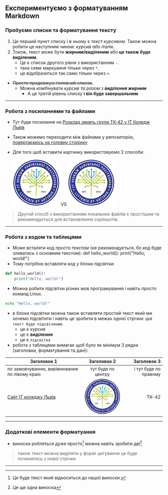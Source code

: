 ## Експериментуємо з форматуванням Markdown

### Пробуємо списки та форматування тексту
1. Це перший пункт списку і в ньому є _текст курсивом_. Також можна робити це наступним чином: *курсив або італік*.
1. Токож, текст може бути __жирним/виділеним__ або **це також буде виділеним**.
    - Це є список другого рівня з використанням `-`.
    * така семе маркуання тільки через `*`.
    + це відобразиться так само тільки через `+`.
- ~~Просто продовжую головний список~~.
    - Можна комбінувати _курсив та разом з **виділення жирним**_
        - А це третій рівень списку __і він буде завершальним__.

---

### Робота з посиланнями та файлами
- Тут буде посилання на [Розклад зянять групи ТК-42 у ІТ Коледж Львів](https://itcollege.lviv.ua/rozklad-1-sem-23-24/ "Переходимо по URL")
- Також можемо переходити між файлами у репозиторію, [повертаємось на головну сторінку](../README.md)
- Для того щоб вставити картинку використовуємо 2 способи:

    ![будь-який текст](https://github.com/BobasB/2023_tk42_oop/raw/main/init/pictures/logo-lit.jpg "Не забуваємо змінити blob на raw") VS ![будь-який текст](pictures/logo-lit.jpg "Переходимо локально до файлу")

> Другий спосіб з використанням локальних файлів є простішим та рекомендується для встановлення скріншотів.

---

### Робота з кодом та таблицями
+ Може всталяти код просто текстом (не рекомендується, бо код буде зливатись з основним текстом):
    def hello_world():
        print("Hello, world!")
+ Тому потрібно вставляти код у блоки підсвітки:
```python
def hello_world():
    print("Hello, world!")
```
+ Можна робити підсвітки різних мов програмування і навіть просто команд Linux.
```bash
echo "Hello, world!"
```
+ в блоки підсвітки можна також вставляти простий текст який ми хочемо підсвітити і навтіь це зробити в межах однієї стрічки: `Цей текст буде підсвіченим`.
    - це є _курсив_
    - це є __виділення__
    - це є `підсвітка`
+ робота з таблицями вимагає щоб було як мінімум 3 рядки (заголовки, форматування та дані):

| Заголовок 1 | Заголовок 2 | Заголовок 3 |
|---|:---:|---:|
| по замовчуванню, вирівнювання по лівому краю | тут буде по центру | і тут буде по правому |
| [Сайт ІТ коледжу Львів](https://itcollege.lviv.ua) | ![logo](pictures/logo-lit.jpg) | TK-42 |

---

### Додаткові елементи форматуання
+ виноски робляться дуже просто[^info] можна навіть зробити дві[^2]
> також текст можна виділяти у формі цитування
> це буде починатись з нової стрічки

[^info]: Це буде текст який відноситься до нашої виноски.
[^2]: Це ще одна виноска

***
